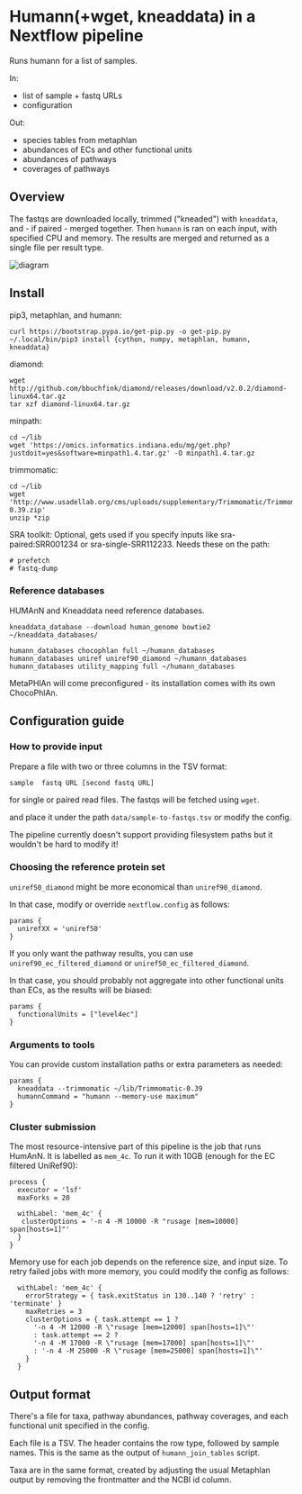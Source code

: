 # Humann(+wget, kneaddata) in a Nextflow pipeline

Runs humann for a list of samples.

In:
- list of sample + fastq URLs
- configuration

Out:
- species tables from metaphlan
- abundances of ECs and other functional units
- abundances of pathways
- coverages of pathways

## Overview
The fastqs are downloaded locally, trimmed ("kneaded") with `kneaddata`, and - if paired - merged together.
Then `humann` is ran on each input, with specified CPU and memory.
The results are merged and returned as a single file per result type.

![diagram](https://raw.githubusercontent.com/wbazant/humann-nextflow/master/flowchart.svg)



## Install
pip3, metaphlan, and humann:
```
curl https://bootstrap.pypa.io/get-pip.py -o get-pip.py
~/.local/bin/pip3 install {cython, numpy, metaphlan, humann, kneaddata}
```

diamond:
```
wget http://github.com/bbuchfink/diamond/releases/download/v2.0.2/diamond-linux64.tar.gz
tar xzf diamond-linux64.tar.gz
```
minpath:
```
cd ~/lib
wget 'https://omics.informatics.indiana.edu/mg/get.php?justdoit=yes&software=minpath1.4.tar.gz' -O minpath1.4.tar.gz

```

trimmomatic:
```
cd ~/lib
wget 'http://www.usadellab.org/cms/uploads/supplementary/Trimmomatic/Trimmomatic-0.39.zip'
unzip *zip

```

SRA toolkit:
Optional, gets used if you specify inputs like sra-paired:SRR001234 or sra-single-SRR112233.
Needs these on the path:
```
# prefetch
# fastq-dump
```
### Reference databases
HUMAnN and Kneaddata need reference databases.

```
kneaddata_database --download human_genome bowtie2 ~/kneaddata_databases/

humann_databases chocophlan full ~/humann_databases
humann_databases uniref uniref90_diamond ~/humann_databases
humann_databases utility_mapping full ~/humann_databases
```

MetaPHlAn will come preconfigured - its installation comes with its own ChocoPhlAn.
## Configuration guide

### How to provide input
Prepare a file with two or three columns in the TSV format:

```
sample	fastq URL [second fastq URL]
```
for single or paired read files. The fastqs will be fetched using `wget`.

and place it under the path `data/sample-to-fastqs.tsv` or modify the config.

The pipeline currently doesn't support providing filesystem paths but it wouldn't be hard to modify it!


### Choosing the reference protein set
`uniref50_diamond` might be more economical than `uniref90_diamond`.

In that case, modify or override `nextflow.config` as follows:
```
params {
  unirefXX = 'uniref50'
}
```

If you only want the pathway results, you can use `uniref90_ec_filtered_diamond` or `uniref50_ec_filtered_diamond`.

In that case, you should probably not aggregate into other functional units than ECs, as the results will be biased:
```
params {
  functionalUnits = ["level4ec"]
}
```

### Arguments to tools
You can provide custom installation paths or extra parameters as needed:
```
params {
  kneaddata --trimmomatic ~/lib/Trimmomatic-0.39
  humannCommand = "humann --memory-use maximum"
}
```

### Cluster submission
The most resource-intensive part of this pipeline is the job that runs HumAnN. It is labelled as `mem_4c`. To run it with 10GB (enough for the EC filtered UniRef90):
```
process {
  executor = 'lsf'
  maxForks = 20
 
  withLabel: 'mem_4c' {
   clusterOptions = '-n 4 -M 10000 -R "rusage [mem=10000] span[hosts=1]"'
  }
}
```

Memory use for each job depends on the reference size, and input size. To retry failed jobs with more memory, you could modify the config as follows:

```
  withLabel: 'mem_4c' {
    errorStrategy = { task.exitStatus in 130..140 ? 'retry' : 'terminate' }
    maxRetries = 3
    clusterOptions = { task.attempt == 1 ?
      '-n 4 -M 12000 -R \"rusage [mem=12000] span[hosts=1]\"'
      : task.attempt == 2 ?
      '-n 4 -M 17000 -R \"rusage [mem=17000] span[hosts=1]\"'
      : '-n 4 -M 25000 -R \"rusage [mem=25000] span[hosts=1]\"'
    }
  }

```


## Output format
There's a file for taxa, pathway abundances, pathway coverages, and each functional unit specified in the config.

Each file is a TSV. The header contains the row type, followed by sample names. This is the same as the output of `humann_join_tables` script.

Taxa are in the same format, created by adjusting the usual Metaphlan output by removing the frontmatter and the NCBI id column.
